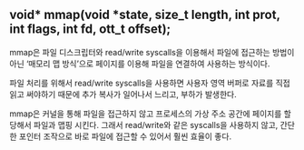 void* mmap(void *state, size_t length, int prot, int flags, int fd, ott_t offset);
---------------------------------------------------------------------------------

mmap은 파일 디스크립터와 read/write syscalls을 이용해서 파일에 접근하는 방법이 아닌 ‘매모리 맵 방식’으로 페이지를 이용해 파일을 연결하여 사용하는 방식이다.

파일 처리를 위해서 read/write syscalls을 사용하면 사용자 영역 버퍼로 자료를 직접 읽고 써야하기 때문에 추가 복사가 일어나서 느리고, 부하가 발생한다.

mmap은 커널을 통해 파일을 접근하지 않고 프로세스의 가상 주소 공간에 페이지를 할당해서 파일과 맵핑 시킨다. 그래서 read/write와 같은 syscalls을 사용하지 않고, 간단한 포인터 조작으로 바로 파일에 접근할 수 있어서 훨씬 효율이 좋다.



